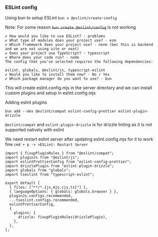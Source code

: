 ### ESLint config

Using bun to setup ESLint `bun x @eslint/create-config`

Note: For some reason ~~`bun create @eslint/config`~~ is not working

```
✔ How would you like to use ESLint? · problems
✔ What type of modules does your project use? · esm
✔ Which framework does your project use? · none (bec this is backend and we are not using vite or next)
✔ Does your project use TypeScript? · typescript
✔ Where does your code run? · node
The config that you've selected requires the following dependencies:

eslint, globals, @eslint/js, typescript-eslint
✔ Would you like to install them now? · No / Yes
✔ Which package manager do you want to use? · bun
```

This will create eslint.config.mjs in the server directory and we can install custom plugins and setup in eslint.config.mjs

Adding eslint plugins

`bun add --dev @eslint/compat eslint-config-prettier eslint-plugin-drizzle`

`@eslint/compat` and `eslint-plugin-drizzle` is for drizzle linting as it is not supported natively with eslint

We need restart eslint server after updating eslint.config.mjs for it to work fine `cmd + p -> >ESLint: Restart Server`

```
import { fixupPluginRules } from "@eslint/compat";
import pluginJs from "@eslint/js";
import eslintPrettierConfig from "eslint-config-prettier";
import drizzlePlugin from "eslint-plugin-drizzle";
import globals from "globals";
import tseslint from "typescript-eslint";

export default [
  { files: ["**/*.{js,mjs,cjs,ts}"] },
  { languageOptions: { globals: globals.browser } },
  pluginJs.configs.recommended,
  ...tseslint.configs.recommended,
  eslintPrettierConfig,
  {
    plugins: {
      drizzle: fixupPluginRules(drizzlePlugin),
    },
  },
];
```
